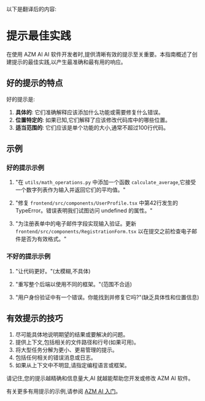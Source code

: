 以下是翻译后的内容:

# 提示最佳实践

在使用 AZM AI AI 软件开发者时,提供清晰有效的提示至关重要。本指南概述了创建提示的最佳实践,以产生最准确和最有用的响应。

## 好的提示的特点

好的提示是:

1. **具体的**: 它们准确解释应该添加什么功能或需要修复什么错误。
2. **位置特定的**: 如果已知,它们解释了应该修改代码库中的哪些位置。
3. **适当范围的**: 它们应该是单个功能的大小,通常不超过100行代码。

## 示例

### 好的提示示例

1. "在 `utils/math_operations.py` 中添加一个函数 `calculate_average`,它接受一个数字列表作为输入并返回它们的平均值。"

2. "修复 `frontend/src/components/UserProfile.tsx` 中第42行发生的 TypeError。错误表明我们试图访问 undefined 的属性。"

3. "为注册表单中的电子邮件字段实现输入验证。更新 `frontend/src/components/RegistrationForm.tsx` 以在提交之前检查电子邮件是否为有效格式。"

### 不好的提示示例

1. "让代码更好。"(太模糊,不具体)

2. "重写整个后端以使用不同的框架。"(范围不合适)

3. "用户身份验证中有一个错误。你能找到并修复它吗?"(缺乏具体性和位置信息)

## 有效提示的技巧

1. 尽可能具体地说明期望的结果或要解决的问题。
2. 提供上下文,包括相关的文件路径和行号(如果可用)。
3. 将大型任务分解为更小、更易管理的提示。
4. 包括任何相关的错误消息或日志。
5. 如果从上下文中不明显,请指定编程语言或框架。

请记住,您的提示越精确和信息量大,AI 就越能帮助您开发或修改 AZM AI 软件。

有关更多有用提示的示例,请参阅 [AZM AI 入门](./getting-started)。
